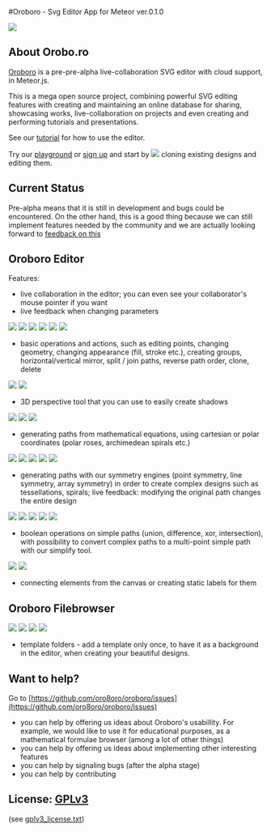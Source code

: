 #Oroboro - Svg Editor App for Meteor ver.0.1.0

![](/file/JZXXMo5N38iwgfNAG/0.1)

## About Orobo.ro

[Oroboro](http://orobo.ro) is a pre-pre-alpha live-collaboration SVG editor with cloud support, in Meteor.js.

This is a mega open source project, combining powerful SVG editing features with creating and maintaining an online database for sharing, showcasing works, live-collaboration on projects and even creating and performing tutorials and presentations.


See our [tutorial](http://orobo.ro/md/tutorial) for how to use the editor.

Try our [playground](http://orobo.ro/filem/eGfQyh6jCqxeEYmex) or [sign up](http://orobo.ro) and start by ![](http://oroboro-oroboro.rhcloud.com/file/menuItemClone/0.04) cloning existing designs and editing them.


## Current Status

Pre-alpha means that it is still in development and bugs could be encountered. On the other hand, this is a good thing because we can still implement features needed by the community and we are actually looking forward to [feedback on this](https://github.com/oro8oro/oroboro/issues)

## Oroboro Editor

Features:

- live collaboration in the editor; you can even see your collaborator's mouse pointer if you want
- live feedback when changing parameters

![](http://oroboro-oroboro.rhcloud.com/file/Caj6Gda3CFZGnvn8v/0.1)
![](http://oroboro-oroboro.rhcloud.com/file/fEv7RE3LdYpQ4Q8TW/0.1)
![](http://oroboro-oroboro.rhcloud.com/file/n6yMHex8KcBPBC9Ts/0.1)
![](http://oroboro-oroboro.rhcloud.com/file/8JyQRohBkBZvzRwEp/0.1)
![](http://oroboro-oroboro.rhcloud.com/file/ngiimZYX6f5FtJdY2/0.1)
![](http://oroboro-oroboro.rhcloud.com/file/7jLp2apKztDxd6Siv/0.1)

 - basic operations and actions, such as editing points, changing geometry, changing appearance (fill, stroke etc.), creating groups, horizontal/vertical mirror, split / join paths, reverse path order, clone, delete
 
 [![](http://oroboro-oroboro.rhcloud.com/file/nzumC3jDDPK6jnPTZ/0.1)](http://oroboro-oroboro.rhcloud.com/viewer?url=/file/nzumC3jDDPK6jnPTZ)
 [![](http://oroboro-oroboro.rhcloud.com/file/oPifnc3gKSdxqaipz/0.1)](http://oroboro-oroboro.rhcloud.com/viewer?url=/file/oPifnc3gKSdxqaipz)
 
 - 3D perspective tool that you can use to easily create shadows
 
 [![](http://oroboro-oroboro.rhcloud.com/file/2oBer6NfjwHpWjYXm/0.1)](http://oroboro-oroboro.rhcloud.com/viewer?url=/file/2oBer6NfjwHpWjYXm)
 [![](http://oroboro-oroboro.rhcloud.com/file/i5CppdgDDB5LpKn3S/0.1)](http://oroboro-oroboro.rhcloud.com/viewer?url=/file/i5CppdgDDB5LpKn3S)
 [![](http://oroboro-oroboro.rhcloud.com/file/ucTL7f4TFNFP4ZGEA/0.1)](http://oroboro-oroboro.rhcloud.com/viewer?url=/file/ucTL7f4TFNFP4ZGEA)
 
 - generating paths from mathematical equations, using cartesian or polar coordinates (polar roses, archimedean spirals etc.)
 
 [![](http://oroboro-oroboro.rhcloud.com/file/gzG3QnbfhFMbBQCzf/0.1)](http://oroboro-oroboro.rhcloud.com/viewer?url=/file/gzG3QnbfhFMbBQCzf)
 [![](http://oroboro-oroboro.rhcloud.com/file/z5CTy2uBPegog5Bnv/0.1)](http://oroboro-oroboro.rhcloud.com/viewer?url=/file/z5CTy2uBPegog5Bnv)
 [![](http://oroboro-oroboro.rhcloud.com/file/nPW3sGvBa57m87d7d/0.1)](http://oroboro-oroboro.rhcloud.com/viewer?url=/file/nPW3sGvBa57m87d7d)
 [![](http://oroboro-oroboro.rhcloud.com/file/FJ5PsCfAe8FXiZiXF/0.1)](http://oroboro-oroboro.rhcloud.com/viewer?url=/file/FJ5PsCfAe8FXiZiXF)
 [![](http://oroboro-oroboro.rhcloud.com/file/xkYrgQSscp4yoKM9v/0.1)](http://oroboro-oroboro.rhcloud.com/viewer?url=/file/xkYrgQSscp4yoKM9v)
 
 - generating paths with our symmetry engines (point symmetry, line symmetry, array symmetry) in order to create complex designs such as tessellations, spirals; live feedback: modifying the original path changes the entire design
 
 [![](http://oroboro-oroboro.rhcloud.com/file/ACKSA92hnv8Xm7TdQ/0.1)](http://oroboro-oroboro.rhcloud.com/viewer?url=/file/ACKSA92hnv8Xm7TdQ)
 [![](http://oroboro-oroboro.rhcloud.com/file/5j8hem49B5c8Wmf8w/0.1)](http://oroboro-oroboro.rhcloud.com/viewer?url=/file/5j8hem49B5c8Wmf8w)
 [![](http://oroboro-oroboro.rhcloud.com/file/Li8SBbTjjfmwdhAg8/0.1)](http://oroboro-oroboro.rhcloud.com/viewer?url=/file/Li8SBbTjjfmwdhAg8)
 [![](http://oroboro-oroboro.rhcloud.com/file/MTeMg4fEryLvaSoBX/0.1)](http://oroboro-oroboro.rhcloud.com/viewer?url=/file/MTeMg4fEryLvaSoBX)
 [![](http://oroboro-oroboro.rhcloud.com/file/qDRbePmMAJgGhgzcg/0.1)](http://oroboro-oroboro.rhcloud.com/viewer?url=/file/qDRbePmMAJgGhgzcg)
 
 - boolean operations on simple paths (union, difference, xor, intersection), with possibility to convert complex paths to a multi-point simple path with our simplify tool.
 
 [![](http://oroboro-oroboro.rhcloud.com/file/qDRbePmMAJgGhgzcg/0.1)](http://oroboro-oroboro.rhcloud.com/viewer?url=/file/qDRbePmMAJgGhgzcg)
 [![](http://oroboro-oroboro.rhcloud.com/file/qDRbePmMAJgGhgzcg/0.1)](http://oroboro-oroboro.rhcloud.com/viewer?url=/file/qDRbePmMAJgGhgzcg)
 
 
 - connecting elements from the canvas or creating static labels for them
  
 

## Oroboro Filebrowser

[![](http://oroboro-oroboro.rhcloud.com/file/9soqDH7MhEw8rcXBx/0.1)](http://oroboro-oroboro.rhcloud.com/viewer?url=/file/9soqDH7MhEw8rcXBx)
[![](http://oroboro-oroboro.rhcloud.com/file/yds48TWE8TpC39SXQ/0.1)](http://oroboro-oroboro.rhcloud.com/viewer?url=/file/yds48TWE8TpC39SXQ)
[![](http://oroboro-oroboro.rhcloud.com/file/k6oThcBq7HrPE2hEN/0.1)](http://oroboro-oroboro.rhcloud.com/viewer?url=/file/k6oThcBq7HrPE2hEN)
[![](http://oroboro-oroboro.rhcloud.com/file/xNdm3hx4M3WLhGd7x/0.1)](http://oroboro-oroboro.rhcloud.com/viewer?url=/file/xNdm3hx4M3WLhGd7x)

- template folders - add a template only once, to have it as a background in the editor, when creating your beautiful designs.


## Want to help?

Go to [https://github.com/oro8oro/oroboro/issues](https://github.com/oro8oro/oroboro/issues)

 - you can help by offering us ideas about Oroboro's usabillity. For example, we would like to use it for educational purposes, as a mathematical formulae browser (among a lot of other things)
 - you can help by offering us ideas about implementing other interesting features
 - you can help by signaling bugs (after the alpha stage)
 - you can help by contributing

## License: [GPLv3](http://www.gnu.org/copyleft/gpl.html)

(see [gplv3_license.txt](https://raw.githubusercontent.com/oro8oro/oroboro/master/gplv3_license.txt))